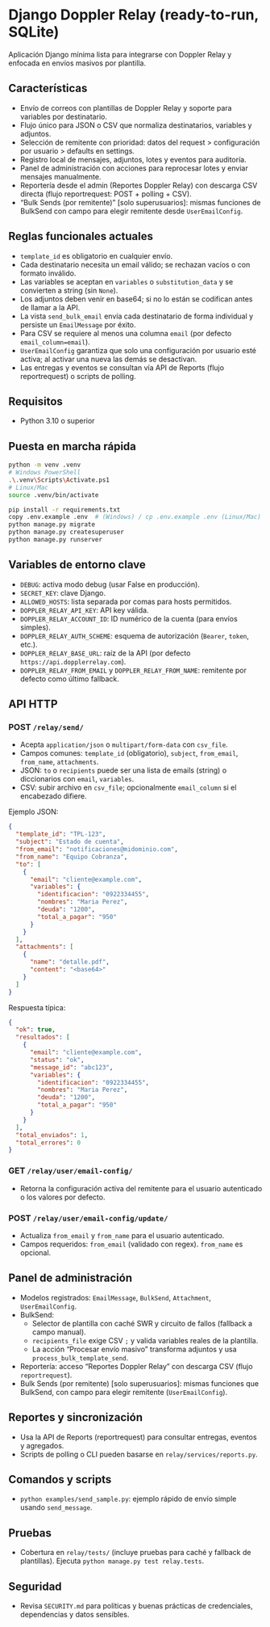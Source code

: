 
# Django Doppler Relay (ready-to-run, SQLite)

Aplicación Django mínima lista para integrarse con Doppler Relay y enfocada en envíos masivos por plantilla.

## Características
- Envío de correos con plantillas de Doppler Relay y soporte para variables por destinatario.
- Flujo único para JSON o CSV que normaliza destinatarios, variables y adjuntos.
- Selección de remitente con prioridad: datos del request > configuración por usuario > defaults en settings.
- Registro local de mensajes, adjuntos, lotes y eventos para auditoría.
- Panel de administración con acciones para reprocesar lotes y enviar mensajes manualmente.
- Reportería desde el admin (Reportes Doppler Relay) con descarga CSV directa (flujo reportrequest: POST + polling + CSV).
- “Bulk Sends (por remitente)” [solo superusuarios]: mismas funciones de BulkSend con campo para elegir remitente desde `UserEmailConfig`.

## Reglas funcionales actuales
- `template_id` es obligatorio en cualquier envío.
- Cada destinatario necesita un email válido; se rechazan vacíos o con formato inválido.
- Las variables se aceptan en `variables` o `substitution_data` y se convierten a string (sin `None`).
- Los adjuntos deben venir en base64; si no lo están se codifican antes de llamar a la API.
- La vista `send_bulk_email` envía cada destinatario de forma individual y persiste un `EmailMessage` por éxito.
- Para CSV se requiere al menos una columna `email` (por defecto `email_column=email`).
- `UserEmailConfig` garantiza que solo una configuración por usuario esté activa; al activar una nueva las demás se desactivan.
- Las entregas y eventos se consultan vía API de Reports (flujo reportrequest) o scripts de polling.

## Requisitos
- Python 3.10 o superior

## Puesta en marcha rápida
```bash
python -m venv .venv
# Windows PowerShell
.\.venv\Scripts\Activate.ps1
# Linux/Mac
source .venv/bin/activate

pip install -r requirements.txt
copy .env.example .env  # (Windows) / cp .env.example .env (Linux/Mac)
python manage.py migrate
python manage.py createsuperuser
python manage.py runserver
```

## Variables de entorno clave
- `DEBUG`: activa modo debug (usar False en producción).
- `SECRET_KEY`: clave Django.
- `ALLOWED_HOSTS`: lista separada por comas para hosts permitidos.
- `DOPPLER_RELAY_API_KEY`: API key válida.
- `DOPPLER_RELAY_ACCOUNT_ID`: ID numérico de la cuenta (para envíos simples).
- `DOPPLER_RELAY_AUTH_SCHEME`: esquema de autorización (`Bearer`, `token`, etc.).
- `DOPPLER_RELAY_BASE_URL`: raíz de la API (por defecto `https://api.dopplerrelay.com`).
- `DOPPLER_RELAY_FROM_EMAIL` y `DOPPLER_RELAY_FROM_NAME`: remitente por defecto como último fallback.

## API HTTP
### POST `/relay/send/`
- Acepta `application/json` o `multipart/form-data` con `csv_file`.
- Campos comunes: `template_id` (obligatorio), `subject`, `from_email`, `from_name`, `attachments`.
- JSON: `to` o `recipients` puede ser una lista de emails (string) o diccionarios con `email`, `variables`.
- CSV: subir archivo en `csv_file`; opcionalmente `email_column` si el encabezado difiere.

Ejemplo JSON:
```json
{
  "template_id": "TPL-123",
  "subject": "Estado de cuenta",
  "from_email": "notificaciones@midominio.com",
  "from_name": "Equipo Cobranza",
  "to": [
    {
      "email": "cliente@example.com",
      "variables": {
        "identificacion": "0922334455",
        "nombres": "Maria Perez",
        "deuda": "1200",
        "total_a_pagar": "950"
      }
    }
  ],
  "attachments": [
    {
      "name": "detalle.pdf",
      "content": "<base64>"
    }
  ]
}
```

Respuesta típica:
```json
{
  "ok": true,
  "resultados": [
    {
      "email": "cliente@example.com",
      "status": "ok",
      "message_id": "abc123",
      "variables": {
        "identificacion": "0922334455",
        "nombres": "Maria Perez",
        "deuda": "1200",
        "total_a_pagar": "950"
      }
    }
  ],
  "total_enviados": 1,
  "total_errores": 0
}
```

### GET `/relay/user/email-config/`
- Retorna la configuración activa del remitente para el usuario autenticado o los valores por defecto.

### POST `/relay/user/email-config/update/`
- Actualiza `from_email` y `from_name` para el usuario autenticado.
- Campos requeridos: `from_email` (validado con regex). `from_name` es opcional.

## Panel de administración
- Modelos registrados: `EmailMessage`, `BulkSend`, `Attachment`, `UserEmailConfig`.
- BulkSend:
  - Selector de plantilla con caché SWR y circuito de fallos (fallback a campo manual).
  - `recipients_file` exige CSV `;` y valida variables reales de la plantilla.
  - La acción “Procesar envío masivo” transforma adjuntos y usa `process_bulk_template_send`.
- Reportería: acceso “Reportes Doppler Relay” con descarga CSV (flujo `reportrequest`).
- Bulk Sends (por remitente) [solo superusuarios]: mismas funciones que BulkSend, con campo para elegir remitente (`UserEmailConfig`).

## Reportes y sincronización
- Usa la API de Reports (reportrequest) para consultar entregas, eventos y agregados.
- Scripts de polling o CLI pueden basarse en `relay/services/reports.py`.

## Comandos y scripts
- `python examples/send_sample.py`: ejemplo rápido de envío simple usando `send_message`.

## Pruebas
- Cobertura en `relay/tests/` (incluye pruebas para caché y fallback de plantillas). Ejecuta `python manage.py test relay.tests`.

## Seguridad
- Revisa `SECURITY.md` para políticas y buenas prácticas de credenciales, dependencias y datos sensibles.

